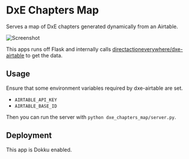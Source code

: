 DxE Chapters Map
================

Serves a map of DxE chapters generated dynamically from an Airtable.

![Screenshot](http://i.imgur.com/czxr0gu.png)

This apps runs off Flask and internally calls [directactioneverywhere/dxe-airtable](https://github.com/directactioneverywhere/dxe-airtable/) to get the data.

Usage
-----

Ensure that some environment variables required by dxe-airtable are set.

* `AIRTABLE_API_KEY`
* `AIRTABLE_BASE_ID`

Then you can run the server with `python dxe_chapters_map/server.py`.

Deployment
----------

This app is Dokku enabled.
